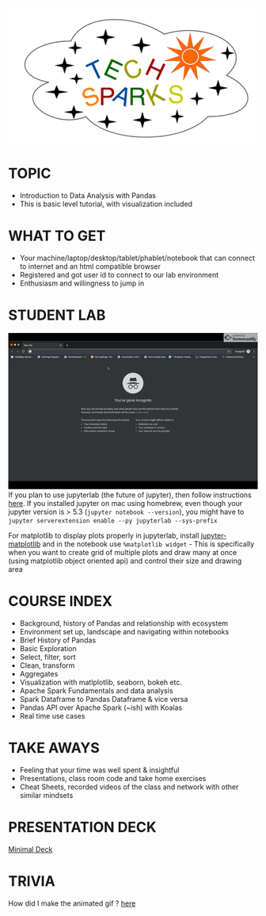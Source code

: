![TechSparks](Techsparks-TS-cloud-logo-new.png)
# TOPIC
- Introduction to Data Analysis with Pandas
- This is basic level tutorial, with visualization included

# WHAT TO GET
- Your machine/laptop/desktop/tablet/phablet/notebook that can connect to internet and an html compatible browser 
- Registered and got user id to connect to our lab environment
- Enthusiasm and willingness to jump in 

# STUDENT LAB
![Labs](techsparks_jupyterhub.gif)  
If you plan to use jupyterlab (the future of jupyter), then follow instructions [here](https://jupyterlab.readthedocs.io/en/stable/getting_started/installation.html). If you installed jupyter on mac using homebrew, even though your jupyter version is > 5.3 (`jupyter notebook --version`), you might have to `jupyter serverextension enable --py jupyterlab --sys-prefix`  

For matplotlib to display plots properly in jupyterlab, install [jupyter-matplotlib](https://github.com/matplotlib/jupyter-matplotlib) and in the notebook use `%matplotlib widget` - This is specifically when you want to create grid of multiple plots and draw many at once (using matplotlib object oriented api) and control their size and drawing area

# COURSE INDEX
- Background, history of Pandas and relationship with ecosystem
- Environment set up, landscape and navigating within notebooks
- Brief History of Pandas
- Basic Exploration
- Select, filter, sort
- Clean, transform 
- Aggregates
- Visualization with matlplotlib, seaborn, bokeh etc.
- Apache Spark Fundamentals and data analysis
- Spark Dataframe to Pandas Dataframe & vice versa
- Pandas API over Apache Spark (~ish) with Koalas 
- Real time use cases

# TAKE AWAYS
- Feeling that your time was well spent & insightful
- Presentations, class room code and take home exercises
- Cheat Sheets, recorded videos of the class and network with other similar mindsets

# PRESENTATION DECK
[Minimal Deck](https://slides.com/machzqcq/deck-2)

# TRIVIA
How did I make the animated gif ? [here](https://gist.github.com/paulirish/b6cf161009af0708315c)